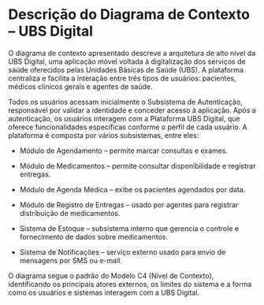 # Descrição do Diagrama de Contexto – UBS Digital
O diagrama de contexto apresentado descreve a arquitetura de alto nível da UBS Digital, uma aplicação móvel voltada à digitalização dos serviços de saúde oferecidos pelas Unidades Básicas de Saúde (UBS). A plataforma centraliza e facilita a interação entre três tipos de usuários: pacientes, médicos clínicos gerais e agentes de saúde.

Todos os usuários acessam inicialmente o Subsistema de Autenticação, responsável por validar a identidade e conceder acesso à aplicação. Após a autenticação, os usuários interagem com a Plataforma UBS Digital, que oferece funcionalidades específicas conforme o perfil de cada usuário.
A plataforma é composta por vários subsistemas, entre eles:

- Módulo de Agendamento – permite marcar consultas e exames.

- Módulo de Medicamentos – permite consultar disponibilidade e registrar entregas.

- Módulo de Agenda Médica – exibe os pacientes agendados por data.

- Módulo de Registro de Entregas – usado por agentes para registrar distribuição de medicamentos.

- Sistema de Estoque – subsistema interno que gerencia o controle e fornecimento de dados sobre medicamentos.

- Sistema de Notificações – serviço externo usado para envio de mensagens por SMS ou e-mail.

O diagrama segue o padrão do Modelo C4 (Nível de Contexto), identificando os principais atores externos, os limites do sistema e a forma como os usuários e sistemas interagem com a UBS Digital.
